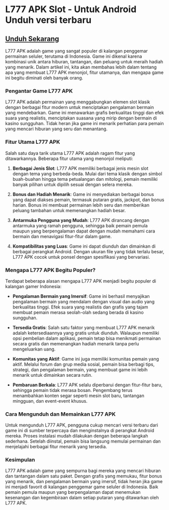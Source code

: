 # L777 APK Slot - Untuk Android Unduh versi terbaru

## [Unduh Sekarang](https://spoo.me/POLFUu)

L777 APK adalah game yang sangat populer di kalangan penggemar permainan seluler, terutama di Indonesia. Game ini dikenal karena kombinasi unik antara hiburan, tantangan, dan peluang untuk meraih hadiah yang menarik. Dalam artikel ini, kita akan membahas lebih dalam tentang apa yang membuat L777 APK menonjol, fitur utamanya, dan mengapa game ini begitu diminati oleh banyak orang.

### Pengantar Game L777 APK
L777 APK adalah permainan yang menggabungkan elemen slot klasik dengan berbagai fitur modern untuk menciptakan pengalaman bermain yang mendebarkan. Game ini menawarkan grafis berkualitas tinggi dan efek suara yang realistis, menciptakan suasana yang mirip dengan bermain di kasino sungguhan. Tidak heran jika game ini menarik perhatian para pemain yang mencari hiburan yang seru dan menantang.

### Fitur Utama L777 APK
Salah satu daya tarik utama L777 APK adalah ragam fitur yang ditawarkannya. Beberapa fitur utama yang menonjol meliputi:

1. **Berbagai Jenis Slot**: L777 APK memiliki berbagai jenis mesin slot dengan tema yang berbeda-beda. Mulai dari tema klasik dengan simbol buah-buahan hingga tema petualangan dan mitologi, pemain memiliki banyak pilihan untuk dipilih sesuai dengan selera mereka.

2. **Bonus dan Hadiah Menarik**: Game ini menyediakan berbagai bonus yang dapat diakses pemain, termasuk putaran gratis, jackpot, dan bonus harian. Bonus ini membuat permainan lebih seru dan memberikan peluang tambahan untuk memenangkan hadiah besar.

3. **Antarmuka Pengguna yang Mudah**: L777 APK dirancang dengan antarmuka yang ramah pengguna, sehingga baik pemain pemula maupun yang berpengalaman dapat dengan mudah memahami cara bermain dan menavigasi fitur-fitur dalam game.

4. **Kompatibilitas yang Luas**: Game ini dapat diunduh dan dimainkan di berbagai perangkat Android. Dengan ukuran file yang tidak terlalu besar, L777 APK cocok untuk ponsel dengan spesifikasi yang bervariasi.

### Mengapa L777 APK Begitu Populer?
Terdapat beberapa alasan mengapa L777 APK menjadi begitu populer di kalangan gamer Indonesia:

- **Pengalaman Bermain yang Imersif**: Game ini berhasil menyajikan pengalaman bermain yang mendalam dengan visual dan audio yang berkualitas tinggi. Efek suara yang realistis dan grafis yang tajam membuat pemain merasa seolah-olah sedang berada di kasino sungguhan.

- **Tersedia Gratis**: Salah satu faktor yang membuat L777 APK menarik adalah ketersediaannya yang gratis untuk diunduh. Walaupun memiliki opsi pembelian dalam aplikasi, pemain tetap bisa menikmati permainan secara gratis dan memenangkan hadiah menarik tanpa perlu mengeluarkan uang.

- **Komunitas yang Aktif**: Game ini juga memiliki komunitas pemain yang aktif. Melalui forum dan grup media sosial, pemain bisa berbagi tips, strategi, dan pengalaman bermain, yang membuat game ini lebih menarik untuk dimainkan secara rutin.

- **Pembaruan Berkala**: L777 APK selalu diperbarui dengan fitur-fitur baru, sehingga pemain tidak merasa bosan. Pengembang terus menambahkan konten segar seperti mesin slot baru, tantangan mingguan, dan event-event khusus.

### Cara Mengunduh dan Memainkan L777 APK
Untuk mengunduh L777 APK, pengguna cukup mencari versi terbaru dari game ini di sumber terpercaya dan menginstalnya di perangkat Android mereka. Proses instalasi mudah dilakukan dengan beberapa langkah sederhana. Setelah diinstal, pemain bisa langsung memulai permainan dan menjelajahi berbagai fitur menarik yang tersedia.

### Kesimpulan
L777 APK adalah game yang sempurna bagi mereka yang mencari hiburan dan tantangan dalam satu paket. Dengan grafis yang memukau, fitur bonus yang menarik, dan pengalaman bermain yang imersif, tidak heran jika game ini menjadi favorit di kalangan penggemar game seluler di Indonesia. Baik pemain pemula maupun yang berpengalaman dapat menemukan kesenangan dan kegembiraan dalam setiap putaran yang ditawarkan oleh L777 APK.
